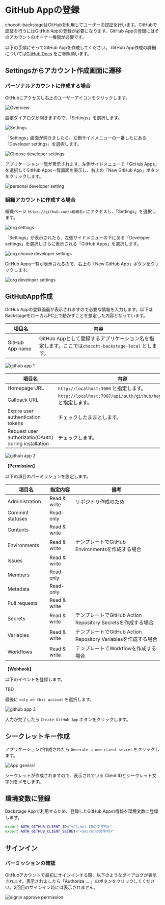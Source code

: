 # GitHub Appの登録

chocott-backstageはGitHubを利用してユーザーの認証を行います。GitHubで認証を行うにはGitHub Appの登録が必要になります。GitHub Appの登録にはそのアカウントのオーナー権限が必要です。

以下の手順にそってGitHub Appを作成してください。
GitHub App作成の詳細については[GitHub Docs](https://docs.github.com/ja/apps/creating-github-apps/registering-a-github-app/registering-a-github-app) をご参照願います。

## Settingsからアカウント作成画面に遷移

### パーソナルアカウントに作成する場合

GitHubにアクセスし右上のユーザーアイコンをクリックします。

![Overview](./personal-overview.png)

設定ダイアログが開きますので、「Settings」を選択します。

![Settings](./personal-settings.png)

「Settings」画面が開きましたら、左側サイドメニューの一番したにある「Developer settings」を選択します。

![Choose developer settings](./personal-choose-developer-setting.png)

アプリケーション一覧が表示されます。左側サイドメニューで「GitHub Apps」を選択してGitHub Apps一覧画面を表示し、右上の「New GitHub App」ボタンをクリックします。

![personal developer setting](./personal-develper-settings.png)

### 組織アカウントに作成する場合

組織ページ `https://github.com/<組織名>` にアクセスし、「Settings」を選択します。

![org settings](./org-settings.png)

「Settings」が表示されたら、左側サイドメニューの下にある「Developer settings」を選択しさらに表示される「GitHub Apps」を選択します。

![org choose developer settings](./org-choose-developer-settings.png)


GitHub Apps一覧が表示されるので、右上の「New GitHub App」ボタンをクリックします。

![org developer settings](./org-developer-settings.png)

## GitHubApp作成

GitHub Appの登録画面が表示されますので必要な情報を入力します。以下はBackstageをローカルPC上で動かすことを想定した内容となっています。

| 項目名 | 内容 |
|-------|------|
|GitHub App name|GitHub Appとして登録するアプリケーション名を指定します。ここでは`chocott-backstage-local` とします。 |

![github app 1](./github-app-1.png)

| 項目名 | 内容 |
|-------|------|
|Homepage URL| `http://localhost:3000` と指定します。 |
|Callback URL| `http://localhost:7007/api/auth/github/handler/frame` と指定します。|
|Expire user authentication tokens|チェックしたままとします。|
|Request user authorizatio(OAuth) during installation| チェックします。 |

![github app 2](./github-app-2.png)

**【Permission】**

以下の項目のパーミッションを設定します。

| 項目名 | 指定内容 | 備考 |
|-------|---------|-----|
| Administration | Read & write | リポジトリ作成のため |
| Commint statuses | Read-only | |
| Contents | Read & write | |
| Environments | Read & write | テンプレートでGitHub Environmentsを作成する場合 |
| Issues | Read & write | |
| Members |Read-only | |
| Metadata |Read-only | |
| Pull requests | Read & write | |
| Secrets | Read & write | テンプレートでGitHub Action Repository Secretsを作成する場合 |
| Variables | Read & write | テンプレートでGitHub Action Repository Variablesを作成する場合 |
| Workflows | Read & write | テンプレートでWorkflowを作成する場合 |


**【Webhook】**

以下のイベントを登録します。

TBD

最後に `only on this account` を選択します。

![github app 3](./github-app-3.png)

入力が完了したら `Create GitHub App` ボタンをクリックします。

## シークレットキー作成

アプリケーションが作成されたら `Generate a new client secret` をクリックします。

![App general](./github-app-general.png)

シークレットが作成されますので、表示されている Client IDとシークレット文字列をメモします。


## 環境変数に登録

Backstage Appで利用するため、登録したGitHub Appの情報を環境変数に登録します。

```bash
export AUTH_GITHUB_CLIENT_ID="<Client IDの文字列>"
export AUTH_GITHUB_CLIENT_SECRET="<Secretの文字列>"

```

## サインイン

### パーミッションの確認

GitHubアカウントで最初にサインインする際、以下のようなダイアログが表示されます。表示されましたら「Authorize ... 」のボタンをクリックしてください。2回目のサインイン時には表示されません。

![signin approve permission](./signin-approve-permission.png)